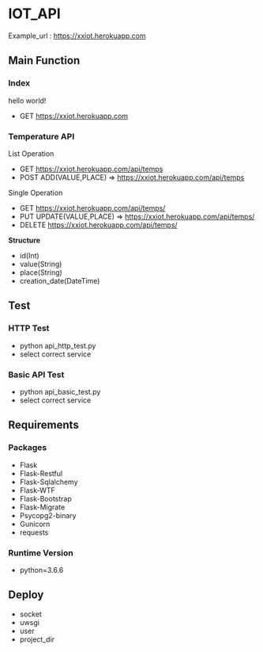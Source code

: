 # IOT_API

Example_url : https://xxiot.herokuapp.com

## Main Function

### Index

hello world!
- GET https://xxiot.herokuapp.com

### Temperature API

List Operation
- GET https://xxiot.herokuapp.com/api/temps
- POST ADD(VALUE,PLACE) => https://xxiot.herokuapp.com/api/temps

Single Operation
- GET https://xxiot.herokuapp.com/api/temps/<id>
- PUT UPDATE(VALUE,PLACE) => https://xxiot.herokuapp.com/api/temps/<id>
- DELETE  https://xxiot.herokuapp.com/api/temps/<id>

**Structure**

- id(Int)
- value(String)
- place(String)
- creation_date(DateTime)
  
## Test

### HTTP Test
- python api_http_test.py
- select correct service

### Basic API Test
- python api_basic_test.py
- select correct service

## Requirements

### Packages

- Flask
- Flask-Restful
- Flask-Sqlalchemy
- Flask-WTF
- Flask-Bootstrap
- Flask-Migrate
- Psycopg2-binary
- Gunicorn
- requests

### Runtime Version

- python=3.6.6

## Deploy 

- socket 
- uwsgi
- user
- project_dir 